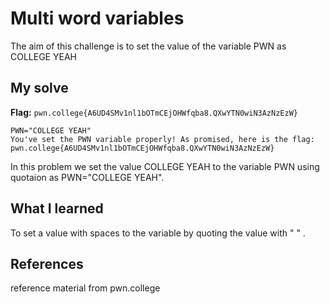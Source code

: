 # Multi word variables
The aim of this challenge is to set the value of the variable PWN as COLLEGE YEAH

## My solve
**Flag:** `pwn.college{A6UD4SMv1nl1bOTmCEjOHWfqba8.QXwYTN0wiN3AzNzEzW}`

```
PWN="COLLEGE YEAH"
You've set the PWN variable properly! As promised, here is the flag:
pwn.college{A6UD4SMv1nl1bOTmCEjOHWfqba8.QXwYTN0wiN3AzNzEzW}
```
In this problem we set the value COLLEGE YEAH to the variable PWN using quotaion as PWN="COLLEGE YEAH".


## What I learned
To set a value with spaces to the variable by quoting the value with " " .

## References 
reference material from pwn.college
